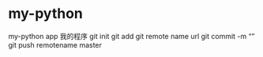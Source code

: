 # my-python
my-python app
我的程序
git init
git add
git remote name url
git commit -m “”
git push remotename master 
